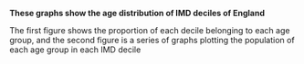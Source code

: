<b>These graphs show the age distribution of IMD deciles of England</b>

The first figure shows the proportion of each decile belonging to each age group, and the second figure is a series of graphs plotting the population of each age group in each IMD decile
